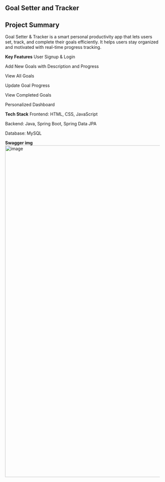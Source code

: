 ## Goal Setter and Tracker ##
## Project Summary ##
Goal Setter & Tracker is a smart personal productivity app that lets users set, track, and complete their goals efficiently. It helps users stay organized and motivated with real-time progress tracking.

**Key Features**
User Signup & Login

Add New Goals with Description and Progress

View All Goals

Update Goal Progress

View Completed Goals

Personalized Dashboard

**Tech Stack**
Frontend: HTML, CSS, JavaScript

Backend: Java, Spring Boot, Spring Data JPA

Database: MySQL

**Swagger img**
<img width="1076" alt="image" src="https://github.com/user-attachments/assets/455ffb6a-b239-4682-bdae-cabdb17a3265" />







